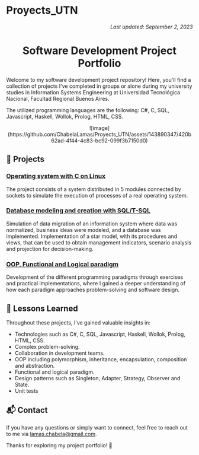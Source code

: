 # Proyects_UTN
<!-- Last Updated Note -->
<p align="right">
    <em>Last updated: September 2, 2023</em>
</p>

<!-- Header -->
<h1 align="center">Software Development Project Portfolio</h1>

<p>
    Welcome to my software development project repository! Here, you'll find a collection of projects I've completed in groups or alone during my university studies in Information Systems Engineering at Universidad Tecnológica Nacional, Facultad Regional Buenos Aires.
</p>
<p>The utilized programming languages are the following: C#, C, SQL, Javascript, Haskell, Wollok, Prolog, HTML, CSS.</p>

<!-- Visual Representation -->
<p align="center">
    ![image](https://github.com/ChabelaLamas/Proyects_UTN/assets/143890347/420b62ad-4f44-4c83-bc92-099f3b7150d0)

</p>

## 🚀 Projects

### <a href="https://github.com/damiangluk/proyectos_materias_utn/tree/main/2023/sistemas_operativos">Operating system with C on Linux<a>
The project consists of a system distributed in 5 modules connected by sockets to simulate the execution of processes of a real operating system.

### <a href="https://github.com/damiangluk/proyectos_materias_utn/tree/main/2023/gestion_de_datos">Database modeling and creation with SQL/T-SQL<a>
Simulation of data migration of an information system where data was normalized, business ideas were modeled, and a database was implemented.
Implementation of a star model, with its procedures and views, that can be used to obtain management indicators, scenario analysis and projection for decision-making.

### <a href="https://github.com/damiangluk/proyectos_materias_utn/tree/main/2022/paradigmas_de_programacion">OOP, Functional and Logical paradigm<a>
Development of the different programming paradigms through exercises and practical implementations, where I gained a deeper understanding of how each paradigm approaches problem-solving and software design.

## 🧠 Lessons Learned

Throughout these projects, I've gained valuable insights in:

- Technologies such as C#, C, SQL, Javascript, Haskell, Wollok, Prolog, HTML, CSS.
- Complex problem-solving.
- Collaboration in development teams.
- OOP including polymorphism, inheritance, encapsulation, composition and abstraction.
- Functional and logical paradigm.
- Design patterns such as Singleton, Adapter, Strategy, Observer and State.
- Unit tests

## 📬 Contact

If you have any questions or simply want to connect, feel free to reach out to me via lamas.chabela@gmail.com.

Thanks for exploring my project portfolio! 🌟
